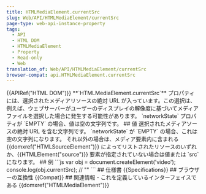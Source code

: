 ```yaml
---
title: HTMLMediaElement.currentSrc
slug: Web/API/HTMLMediaElement/currentSrc
page-type: web-api-instance-property
tags:
  - API
  - HTML DOM
  - HTMLMediaElement
  - Property
  - Read-only
  - Web
translation_of: Web/API/HTMLMediaElement/currentSrc
browser-compat: api.HTMLMediaElement.currentSrc
---
```

{{APIRef("HTML DOM")}}
\*\*\`HTMLMediaElement.currentSrc\`\*\* プロパティには、選択されたメディアリソースの絶対 URL が入っています。この選択は、例えば、ウェブサーバーがユーザーのディスプレイの解像度に基づいてメディアファイルを選択した場合に発生する可能性があります。 \`networkState\` プロパティが \`EMPTY\` の場合、値は空の文字列です。
\## 値
選択されたメディアソースの絶対 URL を含む文字列です。 \`networkState\` が \`EMPTY\` の場合、これは空の文字列になります。 それ以外の場合は、メディア要素内に含まれる {{domxref("HTMLSourceElement")}} によってリストされたリソースのいずれか、{{HTMLElement("source")}} 要素が指定されていない場合は値または \`src\` になります。
\## 例
\`\`\`js
var obj = document.createElement('video');
console.log(obj.currentSrc); // ""
\`\`\`
\## 仕様書
{{Specifications}}
\## ブラウザーの互換性
{{Compat}}
\## 関連情報
\- これを定義しているインターフェイスである {{domxref("HTMLMediaElement")}}
